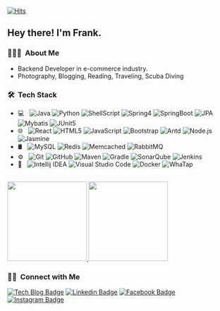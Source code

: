 
<div align=left>

[![Hits](https://hits.seeyoufarm.com/api/count/incr/badge.svg?url=https%3A%2F%2Fgithub.com%2Fkenshin579%2Fkenshin579)](https://hits.seeyoufarm.com)
 
</div>

<h2> Hey there! I'm Frank.</h2>

<h3> 👨🏻‍💻 &nbsp;About Me </h3>

- Backend Developer in e-commerce industry. 
- Photography, Blogging, Reading, Traveling, Scuba Diving

<h3> 🛠 &nbsp;Tech Stack</h3>

- 💻 &nbsp;
  ![Java](https://img.shields.io/badge/-Java-333333?style=flat&logo=java&logoColor=007396)
  ![Python](https://img.shields.io/badge/-Python-333333?style=flat&logo=python)
  ![ShellScript](https://img.shields.io/badge/-Shell%20Script-333333?style=flat&logo=shell)
  ![Spring4](https://img.shields.io/badge/-Spring-333333?style=flat&logo=spring&logoColor=007396)
  ![SpringBoot](https://img.shields.io/badge/-Spring%20Boot-333333?style=flat&logo=spring)
  ![JPA](https://img.shields.io/badge/-JPA-333333?style=flat&logo=jpa)
  ![Mybatis](https://img.shields.io/badge/-Mybatis-333333?style=flat&logo=mybatis)
  ![JUnit5](https://img.shields.io/badge/-JUnit5-333333?style=flat&logo=junit)
- 🌐 &nbsp;
  ![React](https://img.shields.io/badge/-React-333333?style=flat&logo=react)
  ![HTML5](https://img.shields.io/badge/-HTML5-333333?style=flat&logo=html5)
  ![JavaScript](https://img.shields.io/badge/-JavaScript-333333?style=flat&logo=javascript)
  ![Bootstrap](https://img.shields.io/badge/-Bootstrap-333333?style=flat&logo=bootstrap&logoColor=563D7C)
  ![Antd](https://img.shields.io/badge/-Antd-333333?style=flat&logo=antd)
  ![Node.js](https://img.shields.io/badge/-Node.js-333333?style=flat&logo=node.js)
  ![Jasmine](https://img.shields.io/badge/-Jasmine.js-333333?style=flat&logo=jasmine)
- 🛢 &nbsp;
  ![MySQL](https://img.shields.io/badge/-MySQL-333333?style=flat&logo=mysql)
  ![Redis](https://img.shields.io/badge/-Redis-333333?style=flat&logo=redis)
  ![Memcached](https://img.shields.io/badge/-Memcached-333333?style=flat&logo=memcached)
  ![RabbitMQ](https://img.shields.io/badge/-RabbitMQ-333333?style=flat&logo=rabbitmq)
- ⚙️ &nbsp;
  ![Git](https://img.shields.io/badge/-Git-333333?style=flat&logo=git)
  ![GitHub](https://img.shields.io/badge/-GitHub-333333?style=flat&logo=github)
  ![Maven](https://img.shields.io/badge/-Maven-333333?style=flat&logo=maven)
  ![Gradle](https://img.shields.io/badge/-Gradle-333333?style=flat&logo=gradle)
  ![SonarQube](https://img.shields.io/badge/-SonarQube-333333?style=flat&logo=sonarqube)
  ![Jenkins](https://img.shields.io/badge/-Jenkins-333333?style=flat&logo=jenkins)
- 🔧 &nbsp;
  ![Intellij IDEA](https://img.shields.io/badge/-Intellij%20IDEA-333333?style=flat&logo=intellij-idea)
  ![Visual Studio Code](https://img.shields.io/badge/-Visual%20Studio%20Code-333333?style=flat&logo=visual-studio-code&logoColor=007ACC)
  ![Docker](https://img.shields.io/badge/-Docker-333333?style=flat&logo=docker)
  ![WhaTap](https://img.shields.io/badge/-WhaTap-333333?style=flat&logo=whatap)
  

<br/>

<a href="https://github.com/kenshin579">
  <img height="180em" src="https://github-readme-stats.vercel.app/api?username=kenshin579&theme=buefy&show_icons=true" />
  <img height="180em" src="https://github-readme-stats.vercel.app/api/top-langs/?username=kenshin579&theme=buefy&layout=compact" />
</a>


<h3> 🤝🏻 &nbsp;Connect with Me </h3>
<div align=left>

[![Tech Blog Badge](http://img.shields.io/badge/-Tech%20blog-black?style=flat-square&logo=github&link=https://blog.advenoh.pe.kr/)](https://blog.advenoh.pe.kr/) 
[![Linkedin Badge](https://img.shields.io/badge/-LinkedIn-blue?style=flat-square&logo=Linkedin&logoColor=white&link=https://www.linkedin.com/in/frank-oh-abb80b10/)](https://www.linkedin.com/in/frank-oh-abb80b10/) 
[![Facebook Badge](https://img.shields.io/badge/-Facebook-1877f2?style=flat-square&logo=facebook&logoColor=white&link=https://www.facebook.com/frank.oh.39/)](https://www.facebook.com/frank.oh.39/) 
[![Instagram Badge](https://img.shields.io/badge/-Instagram-dd2a7b?style=flat-square&logo=instagram&logoColor=white&link=https://www.instagram.com/kenshin579/)](https://www.instagram.com/kenshin579/) 

</div>
